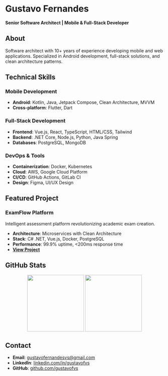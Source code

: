 # Gustavo Fernandes

**Senior Software Architect | Mobile & Full-Stack Developer**

## About

Software architect with 10+ years of experience developing mobile and web applications. Specialized in Android development, full-stack solutions, and clean architecture patterns.

## Technical Skills

### Mobile Development
- **Android**: Kotlin, Java, Jetpack Compose, Clean Architecture, MVVM
- **Cross-platform**: Flutter, Dart

### Full-Stack Development
- **Frontend**: Vue.js, React, TypeScript, HTML/CSS, Tailwind
- **Backend**: .NET Core, Node.js, Python, Java Spring
- **Databases**: PostgreSQL, MongoDB

### DevOps & Tools
- **Containerization**: Docker, Kubernetes
- **Cloud**: AWS, Google Cloud Platform
- **CI/CD**: GitHub Actions, GitLab CI
- **Design**: Figma, UI/UX Design

## Featured Project

### ExamFlow Platform
Intelligent assessment platform revolutionizing academic exam creation.

- **Architecture**: Microservices with Clean Architecture
- **Stack**: C# .NET, Vue.js, Docker, PostgreSQL
- **Performance**: 99.9% uptime, <200ms response time
- **[View Project](https://github.com/Exam-Flow/)**

## GitHub Stats

<div align="center">
  <img height="180em" src="https://github-readme-stats.vercel.app/api?username=gustavofvs&show_icons=true&theme=dark&include_all_commits=true&count_private=true" />
  <img height="180em" src="https://github-readme-stats.vercel.app/api/top-langs/?username=gustavofvs&layout=compact&langs_count=8&theme=dark" />
</div>

## Contact

- **Email**: gustavofernandesvs@gmail.com
- **LinkedIn**: [linkedin.com/in/gustavofvs](https://linkedin.com/in/gustavofvs)
- **GitHub**: [github.com/gustavofvs](https://github.com/gustavofvs)
